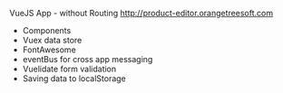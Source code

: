 VueJS App - without Routing
http://product-editor.orangetreesoft.com

- Components
- Vuex data store
- FontAwesome
- eventBus for cross app messaging
- Vuelidate form validation
- Saving data to localStorage